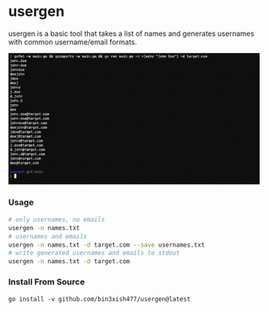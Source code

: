 # usergen
usergen is a basic tool that takes a list of names and generates usernames with common username/email formats.

![](img/usergen.png)

### Usage

```bash
# only usernames, no emails
usergen -n names.txt
# usernames and emails
usergen -n names.txt -d target.com --save usernames.txt
# write generated usernames and emails to stdout
usergen -n names.txt -d target.com
```

### Install From Source

```
go install -v github.com/bin3xish477/usergen@latest
```

